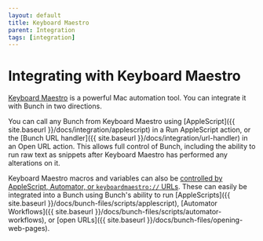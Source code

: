 ```yaml
---
layout: default
title: Keyboard Maestro
parent: Integration
tags: [integration]
---
```

# Integrating with Keyboard Maestro

[Keyboard Maestro](https://www.keyboardmaestro.com/) is a powerful Mac automation tool. You can integrate it with Bunch in two directions.

You can call any Bunch from Keyboard Maestro using [AppleScript]({{ site.baseurl }}/docs/integration/applescript) in a Run AppleScript action, or the [Bunch URL handler]({{ site.baseurl }}/docs/integration/url-handler) in an Open URL action. This allows full control of Bunch, including the ability to run raw text as snippets after Keyboard Maestro has performed any alterations on it.

Keyboard Maestro macros and variables can also be [controlled by AppleScript, Automator, or `keyboardmaestro://` URLs](https://www.keyboardmaestro.com/documentation/6/scripting.html). These can easily be integrated into a Bunch using Bunch's ability to run [AppleScripts]({{ site.baseurl }}/docs/bunch-files/scripts/applescript), [Automator Workflows]({{ site.baseurl }}/docs/bunch-files/scripts/automator-workflows), or [open URLs]({{ site.baseurl }}/docs/bunch-files/opening-web-pages).
